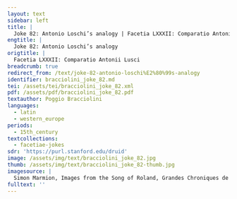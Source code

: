 ```yaml
---
layout: text
sidebar: left
title: |
  Joke 82: Antonio Loschi’s analogy | Facetia LXXXII: Comparatio Antonii Lusci
engtitle: |
  Joke 82: Antonio Loschi’s analogy
origtitle: |
  Facetia LXXXII: Comparatio Antonii Lusci
breadcrumb: true
redirect_from: /text/joke-82-antonio-loschi%E2%80%99s-analogy
identifier: bracciolini_joke_82.md
tei: /assets/tei/bracciolini_joke_82.xml
pdf: /assets/pdf/bracciolini_joke_82.pdf
textauthor: Poggio Bracciolini
languages:
  - latin
  - western_europe
periods:
  - 15th_century
textcollections:
  - facetiae-jokes
sdr: 'https://purl.stanford.edu/druid'
image: /assets/img/text/bracciolini_joke_82.jpg
thumb: /assets/img/text/bracciolini_joke_82-thumb.jpg
imagesource: |
  Simon Marmion, Images from the Song of Roland, Grandes Chroniques de France, St. Petersburg, Ms. Hermitage. fr. 88: (Niederl. Burgund, Mitte 15. Jh., Exemplar Philipps des Guten), folio. 154v [Public Domain]]
fulltext: ''
---
```


